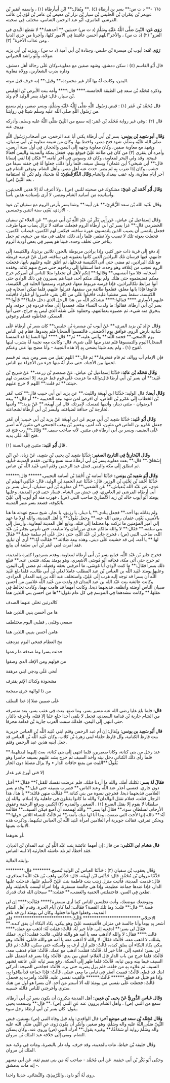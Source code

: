 ٦٦٥ -** د ت س:** بسر بن أرطاة (٤) .** ويُقال:** ابْن أَبيأرطاة (١) ، واسمه عُمَير بْن عويمر بْن عِمْران بْن الحليس بْن سيار بْن نزار بْن معيص بْن عامر بْن لؤي بْن غالب القرشي العامري، أَبُو عبد الرحمن الشامي، مختلف فِي صحبته.

**رَوَى عَن:** النَّبِيّ صَلَّى اللَّهُ عَلَيْهِ وسَلَّمَ (د ت س) حديثين،** أحدهما:** لا تقطع الأيدي في الغزو" (٢) (د ت س) ، والأخر"اللهم أحسن عاقبتنا فِي الأمور كلها، وأجرنا من خزي الدنيا ومن عذاب الآخرة" (٣) .

**رَوَى عَنه:** أيوب بْن ميسرة بْن حلبس، وجنادة بْن أَبي أمية (د ت س) ، ويزيد بْن أَبي يزيد مولاه، وأَبُو راشد الحبراني.

قال أَبُو القاسم (٤) : سكن دمشق، وشهد صفين مع معاوية،وكان عَلَى رجالة أهل دمشق، وداره بدرب الشعارين، وولاه معاوية

اليمن، وكانت لَهُ بها آثار غير محمودة،** وقيل:** إنه خرف قبل موته.

وذكره مُحَمَّد بْن سعد فِي الطبقة الخامسة،**** قال:**** وأمه بنت الأبرص بْن الحليس بْن سيار، قال: فولد بسر الوليد لأُم ولد.

قال مُحَمَّد بْن عُمَر (١) : قبض رَسُول اللَّهِ صَلَّى اللَّهُ عَلَيْهِ وسَلَّمَ، وبسر صغير، ولم يسمع من رَسُول اللَّهِ صلى الله عليه وسلم شيئا فِي روايتنا.

قال (٢) : وفي غير رواية مُحَمَّد بْن عُمَر: إنه سمع من النَّبِيّ صَلَّى اللَّهُ عليه وسلم، وأدركه وروى عنه.

**وَقَال أبو سَعِيد بْن يونس:** بسر بْن أَبي أرطاة يكنى أبا عبد الرحمن، من أصحاب رَسُول اللَّهِ صلى الله عَلَيْهِ وسَلَّمَ، شهد فتح مصر، واختط بها، وكان من شيعة معاوية بْن أَبي سفيان، وشهد مع معاوية صفين، وكان معاوية وجهه إِلَى اليمن والحجاز، فِي أول سنة أربعين، وأمره أن يتقرى (٣) من كان فِي طاعة عَلِيّ فيوقع بهم، ففعل بمكة والمدينة واليمن أفعالا قبيحة. وقد ولي البحر لمعاوية، وكان قد وسوس فِي آخر أيامه،** فكان إذا لقي إنسانا قال:** أين شيخي؟ أين عثمان؟ ويسل سيفه، فلما رأوا ذلك، جعلوا لَهُ فِي جفنه سيفا من خشب، وكان إذا ضرب بِهِ لم يضر. حدث عنه أهل مصر. وأهل الشام. وتوفي الشام فِي آخر أيام معاوية، وله عقب ببغداد والشام.**وَقَال الدَّارَقُطنِيّ:** لهُ صُحبَةٌ، ولم تكن لَهُ استقامة بعد النَّبِيّ (ص) .

**وَقَال أَبُو أَحْمَد بْن عَدِيّ:** مشكوك في صحبته للنبي (ص) ، ولا أعرف لَهُ إلا هذين الحديثين، وأسانيده من أسانيد الشام ومصر، لا أرى بإسناديه هذين بأساً.

وَقَال عُبَيد الله بْن سعد الزُّهْرِيّ،** عَن أبيه:** وشتا بسر بأرض الروم مع سفيان بْن عوذ الأزدي، يَعْنِي سنة اثنتين وخمسين -.

وَقَال إسماعيل بْن عياش، عَن أَبِي بَكْرِ بْن عَبْدِ اللَّهِ بْن أَبي مريم،** عَنِ العلاء بْن سفيان الحضرمي قال:** غزا بسر بْن أَبي أرطاة الروم فجعلت ساقته لا تزال يصاب منها طرف، فجعل يلتمس أن يصيب الذين يلتمسون عورة ساقته، فيكمن لهم الكمين، فيصاب الكمين، فجعلت بعوثه تلك لا تصيب ولا تظفر، فلما رأى ذلك، تخلف في مئة من جيشه، ثم جعل يتأخر حتى تخلف وحده، فبينا هو يسير فِي بعض أودية الروم.

إذ دفع إِلَى قرية ذات حور كثير، وإذا براذين مربوطة بالحور، ثلاثين برذونا، والكنيسة إِلَى جانبهم، فيها فرسان تلك البراذين الذين كانوا يعقبونه فِي ساقته، فنزل عَنْ فرسه فربطه مع تلك البراذين، ثم مضى حتى أتى الكنيسة فدخلها، ثم أغلق عليه وعليهم بابها، فجعلت الروم تعجب من إغلاقه وهو وحده. فما استقلوا إِلَى رماحهم حتى صرع منهم ثلاثة، وفقده أصحابه، فلا موا أنفسهم،** وَقَالوا:** إنكم لأهل أن تجعلوا مثلا للناس أن أميركم خرج معكم فضيعتموه حتى هلك. ولم يهلك منكم أحد، فبينا هم يسيرون فِي ذلك الوادي حتى أتوا مرابط تلكالبراذين، فإذا فرسه مربوط معها، فعرفوه، وسمعوا الجلبة فِي الكنيسة، فأتوها فإذا بابها مغلق، فقلعوا طائفة من سقفها، فنزلوا عليهم، فلما تمكن أصحابه فِي الكنيسة، سقط بسر مغشيا عليه، فأقبلوا عَلَى من كان بقي، فأسروا أو قتلوا، فأقبلت عليهم الأسارى.**** فقالوا:**** ننشدكم اللَّه من هذا الرجل الذي دخل علينا؟** قَالُوا:** بسر بْن أَبي أرطاة، فقالوا: ما ولدت النساء مثله. فعمدوا إِلَى معاه فردوه فِي جوفه، ولم ينخرق منه شيء، ثم عصبوه بعمائمهم، وحملوه عَلَى شقه الذي ليس بِهِ جراح، حتى أتوا العسكر، فخاطوه فسلم وعوفي.

وَقَال خالد بْن يزيد المري،** عَنْ أيوب بْن ميسرة بْن حلبس:** كان بسر بْن أرطاة عَلَى شاتية بأرض الروم. فوافق يوم الاضحنى، فالتمسوا الضحايا فلم يجدوها. فقام فِي الناس يوم الأضحى.** فحمد اللَّه:** وأثنى عليه،** ثم** قال:**** أيها النسا إنا قد التمسنا الضحايا اليوم والتمسوها فلم نقدر منها عَلَى شيء، قال: وكانت معه نجيبة لَهُ يشرب لبنها لقوح (١) ، ولم يجد شيئا يضحي بِهِ إلا هذه النجيبة - وأنا مضح بها عني وعنكم.

فإن الإمام أب ووالد، ثم قام فنحرها،** ثم قال:** اللهم تقبل من بسر ومن بنيه، ثم قسم لحمها بين الأجناد، حتى صار لَهُ منها جزء من الأجزاء مع الناس.

**وَقَال مُحَمَّد بْن عائذ:** حَدَّثَنَا إسماعيل بْن عياش، عَنْ ضمضم بْن زرعة،** عَنْ شريح بْن عُبَيد:** أن بسر بْن أَبي أرطا قال:والله ما عزمت عَلَى قوم قط عزمة. إلا استغفرت لهم حينئذ،** ثم قلت:** اللهم لا حرج عليهم.

**وَقَال أيضا:** قال الوليد: حَدَّثَنَا ابن لَهِيعَة والليث،** عن يزيد ابن أَبي حبيب قال:** كتب عُمَر بْن الخطاب إِلَى عَمْرو بْن العاص، أن افرض لمن شهد بيعة الحديبية -** أو قال:** بيعة الرضوان - مئتي دينار، وأتمها لنفسك، لإمرتك، قال ابن لَهِيعَة،** عَنْ يزيد:** وأتمها لخارجة بْن حذافة لضيافته، ولبسر بْن أَبي أرطاة لشجاعته.

**وَقَال أَبُو عُبَيد:** حَدَّثَنَا سَعِيد بْن أَبي مريم عَن ابن لَهِيعَة عَنْ يزيد بْن أَبي حبيب: أن عُمَر جعفل عَمْرو بن العاص في مئتين، لأنه أمير، وعمير بْن وهب الجمحي في مئتين لأنه أصبر عَلَى الضيف، وبسر بن أَبي أرطاة في مئتين. لأنه صاحب سيف.** وَقَال:** رب فتح قد فتح اللَّه عَلَى يديه.

**قال أَبُو عُبَيد:** مئتين فِي السنة (١) .

**وقَال البُخارِيُّ فِي التاريخ الصغير:** حَدَّثَنَا سَعِيد بْن يحيى بْن سَعِيد، عَنْ زياد، عَنِ ابْن إِسْحَاقَ،** قال:** بعث معاوية بسر بْن أَبي أرطاة سنة تسع وثلاثين، فقدم المدينة فبايع، ثم انطلق إِلَى مكة واليمن, فقتل عبد الرحمن وقثم ابني عُبَيد اللَّه بْن عباس.

**وَقَال أَبُو سَعِيد بْن يونس:** حَدَّثَنَا أسامة بْن أَحْمَدَ بْن أسامة التجيبي،****** قال:****** حَدَّثَنَا أَحْمَد بْن يَحْيَى بْن الوزير، قال: حَدَّثَنَا عبد الحميد بْن الوليد، قال: حَدَّثَنِي الهيثم بْن عدي، عن عَبْد الله بْنعياش،** عَنِ الشعبي:** أن معاوية بْن أَبي سفيان، أرسل بسر بن أَبي أرطاة القرشي ثم العامري، فِي جيش من الشام. فسار حتى قدم المدينة. وعليها يومئذ أَبُو أيوب خالد بْن زيد الأَنْصارِيّ صاحب النبي (ص) ، فهرب منه أَبُو أيوب إِلَى عَلِيّ بالكوفة، فصعد بسر منبر المدينة.

ولم يقاتله بها أحد،** فجعل ينادي:** يا دينار، يا رزيق، يا نجار، شيخ سمح عهدته ها هنا بالأمس، يَعْنِي عثمان رضي الله عنه،** وجعل يَقُولُ:** يا أهل المدينة، والله لولا ما عهد إلي أمير المؤمنين ما تركت بها محتلما إلى قتله، وبايع أهل المدينة لمعاوية، وأرسل إِلَى بني سلمة،** فقَالَ:** لا والله مالكم عندي من أمان ولا مبايعة، حتى تأتوني بجابر بْن عَبْد الله، صاحب النبي (ص) ، فخرج جابر بْن عَبْد اللَّهِ، حتى دخل عَلَى أم سلمة خفيا،** فقَالَ لها:** يا أمه، إني قد خشيت عَلَى ديني، وهذه بيعة ضلالة،** فقَالَت لَهُ:** أرى أن تبايع. فقد أمرت ابني عُمَر بْن أَبي سلمة أن يبايع.

فخرج جابر بْن عَبْد اللَّهِ، فبايع بسر بْن أَبي أرطاة لمعاوية، وهدم بسردورا كثيرة بالمدينة، ثم خرج حتى أتى مكة، فخافه أَبُو مُوسَى الأشعري، وهو يومئذ بمكة، فتنحى عنه.** فبلغ ذلك بسرا فقَالَ:** ما كنت لأوذي أبا مُوسَى، ما أعرفني بحقه وفضله. ثم مضى إِلَى اليمن. وعليها يومئذ عُبَيد اللَّه بن العباس بْن عبد المطلب عاملا لعلي بْن أَبي طالب، فلما بلغ عُبَيد اللَّه أن بسرا قد توجه إليه هرب إِلَى عَلِيّ، واستخلف عبد الله بن عبد المدان المرادي. وكانت عائشة بنت عَبْد الله بن عبد المدان قد ولدت من عُبَيد اللَّه غلامين من أحسن صبيان الناس أوضئه وأنظفه، فذبحهما ذبحا. وكانت أمهما قد هامت بهما، وكادت تخالط فِي عقلها،** وكانت تنشدهما فِي الموسم فِي كل عام تقول:**ها من أحسن بني اللذين هما

كالدرتين تخلى عنهما الصدف

ها من أحسن بنيي اللذين هما

سمعي وقلبى , فقلبي اليوم مختلطف

هامن أحسن بنييي اللذين هما

مخ العطام فمخي اليوم مزدهف

حدثت بسرا وما صدقة ما زعموا

من قولهم ومن الإفك الذي وصفوا

أنحى عَلَى ودجي ابني مرهفة

مشحوذة وكذاك الإثم يقترف

من ذا لوالهة حرى مفجعة

عَلَى صبيين ضلا إذ غدا السلف

**قال:** فلما بلغ عليا رضي الله عنه مسير بسر، وما صنع، بعث فِي عقب بسر، بعد منصرفه من الشام جارية بْن قدامة السعدي، فجعل لا يلقى أحدا خلع عليا إلا قتله، وأحرقه بالنار، حتى انتهى إِلَى اليمن، فلذلك سمت العرب جارية بْن قدامة محرقا.

**قال أَبُو سَعِيد بن يونس:** ويُقال: إن أم عبد الرحمن وقثم ابني عُبَيد اللَّه بْن العباس جريرية بنت قارظ الكنانية، وآل قارظ حلفاء لبني زهرة بْن كلاب، وكان عُبَيد اللَّه بْن العباس قد جعل ابنيه هذين عبد الرحمن وقثم.

عند رجل من بني كنانة، وكانا صغيرين، فلما انتهى إِلَى بني كنانة، بعث إليهما ليقتلهما،** فلما رأى ذلك الكناني دخل بيته وأخذ السيف ثم خرج يشد عليهم بسيفه حاسرا وهو يَقُولُ:**الليث من يمنع حافات الدار • ولا يزال مصلتا دون الجار

إلا فتى أورع غير غدار

**فقَالَ لَهُ بسر:** ثكلتك أمك، والله ما أردنا قتلك، فلم عرضت نفسك للقتل؟** فقَالَ:** أقتل دون جاري. فعسى أعذر عند اللَّه وعند الناس،** فضرب بسيفه حتى قيل:** وقدم بسر الغلامين فذبحهما ذبحا. فخرجن نسوة من بني كنانة،** فقَالَت منهن قائلة:** يا هذا، هذا الرجال قتلت، فعلام تقتل الوالدان؟ والله ما كانوا يقتلون فِي جاهلية ولا إسلام، والله إن سلطانا لا يقوم إلا بقتل الضرع (١) . الصغير، والمدره (٢) الكبير، ويرفع الرحمة وعقوق الأرحام، لسلطان سوء،** فقَالَ لها بسر:** والله لهممت أن أضع فيكن السيف،** فقَالَت لَهُ:** تالله إنها لأخت التي صنعت، وما أنا لها منك بآمنة،** ثم قَالَتْ للنساء اللاتي حولها:** ويحكن تفرقن، فقالت جويرية أم الغلامين امرأة عُبَيد اللَّه بْن العباس تبكيهما، وذكرت هذه الابيات بعينها.

أو نحوهما.

**قال هشام ابن الكلبي:** من قال: إن أمهما عائشة بنت عَبْد اللَّهِ بْن عبد المدان بْن الديان. فقد أخطأ، لم تلد عاشئة الحارثية إلا ابنه العباس.

وابنته العالية.

وَقَال يعقوب بْن سفيان (٣) : حَدَّثَنَا العباس بْن الوليد بْنصبح.******** قال:******** حَدَّثَنَا مروان بْن مُحَمَّدٍ. قال: حَدَّثَنِي ابْن لَهِيعَة، قال: حَدَّثَنِي واهب بْن عَبْد اللَّهِ المعافري، قال: قدمت المدينة، فأتيت منزل زينب بنت فاطمة بنت عَلِيّ لأسلم عليها، فدخلت عليها الدار، فإذا عندها جماعة عظيمة، وإذا هي جالسة مسفرة، وإذا امرأة ليست بالحليلة، ولم تطعن فِي السن، فاحتملتني الحمية والغضب،** فقلت:** سبحان الله قدك قدرك.

وموضعك موضعك، وأنت تجلسين للناس كما أرى مسفرة؟**** فقَالَت:**** إن لي قصة.** قال:** قلت: وما تلك القصة؟ فقَالَت: لما كان أيام الحرة. وقدم أهل الشام المدينة، وفعلوا فيها ما فعلوا، وكان لي يومئذ ابن قد ناهز الاحتلام،************************** قَالَتْ:************************** فلم أشعر بِهِ يوما وأنا جالسة في منزلي فألقينفسه عَلِيّ وهو يبكي، يكاد البكاء أن يفق كبده،** فقَالَ لي بسر:** ادفعيه إلي. فأنا خير لَهُ. قَالَتْ: فقلت لَهُ: اذهب مع عمك،**** قالت:**** فقال: لا والله لاأذهب معه يا أمه هو والله قاتلي. قالت: فقلت: أترى عملك يقتلك، لا اذهب معه، قَالَتْ: فقَالَ: لا والله لا أذهب معه يا أمه هو والله قاتلي، قَالَتْ: وهو يبكي يكاد البكاء أن يفلق كبده، قَالَتْ: فلم أزل أرف بِهِ وأسكته حتى سكن، قَالَتْ: ثم قال لي بسر: ادفعيه إلي. فأنا خير لَهُ. قَالَتْ: فقلت: اذهب مع عمك، قَالَتْ: فقام فذهب معه، قَالَتْ: فلما خرج من باب الدار قال الغلام: امش بين يدي: قَالَتْ: وإذا بسر قد اشتمل عَلَى السيف فيما بينه وبين ثيابه، قَالَتْ: فلما ظهر إِلَى السكة، رفع بسر ثيابه عَلَى عاتقه فشهر السيف ثم علاوه بِهِ من خلفه. فلم يزل يضربه حتى برد، قَالَتْ: فجاءتني الصيحة: أدركي ابنك قد قطع، قَالَتْ: فقمت أتعثر فِي ثيابي ما معي عقلي، قَالَتْ: فإذا جماعة قدأطافوا بِهِ، وإذا هو قتيل قد قطع،****** قَالَتْ:****** فألقيت نفسي عليه. قَالَتْ: وأمرت بِهِ فحمل. قَالَتْ: فجعلت عَلَى نفسي من يومئذ لله ألا أستتر من أحد. لأن بسرا هو أول من هتك ستري وأخرجني للناس فالله حسيبه.

**وَقَال عَباس الدُّورِيُّ عَنْ يحيى بْن مَعِين:** أهل المدينة ينكرون أن يكون بسر بْن أَبي أرطاة. سمع من النبي (ص) . وأهل الشام يروون عنه عَنِ النبي (ص) .** قال:** وسمعت يحيى يقول: كان بسر بْن أَبي أرطاة رجل سوء.

**وَقَال مُحَمَّد بْن سعد فِي موضع آخر:** قال الواقدي: ولد قبل وفاة النبي (ص) بسنتين. قبض النَّبِيّ صَلَّى اللَّهُ عليه واله وسَلَّمَ، وهو صغير، وأنكر أن يكون رَوى عنِ النَّبِي صَلَّى الله عليه واله وسَلَّمَ رواية أو سَمَاعًا،** وغيره يقول:** أدرك النبي (ص) وروى عنه، وكان يسكن الشام. وبقي إِلَى خلافة عبد الملك بْن مروان.

وَقَال خليفة بْن خياط، مات بالمدينة، وقد خرف، وله دار بالبصرة، ومات فِي ولاية عبد الملك بْن مروان.

وحكى أَبُو بَكْرِ بْن أَبي خيثمة. عَن أبي مُحَمَّد - صاحب لَهُ من بني تميم ثقة، عَن أبي مسهر - إنه مات بدمشق.

روى لَهُ أَبُو داود، والتِّرْمِذِيّ، والنَّسَائي. حديثا واحدا.